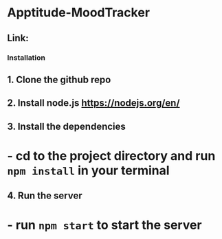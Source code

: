 # Apptitude-MoodTracker

## Link: 

### Installation
## 1. Clone the github repo

## 2. Install node.js https://nodejs.org/en/

## 3. Install the dependencies
  # - cd to the project directory and run ```npm install``` in your terminal

## 4. Run the server
  # - run ```npm start``` to start the server

